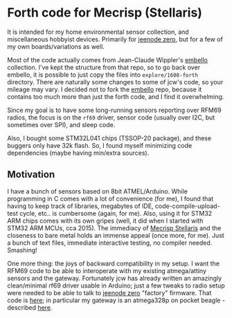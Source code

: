 Forth code for Mecrisp (Stellaris)
==================================

It is intended for my home environmental sensor collection, and miscellaneous hobbyist devices.
Primarily for [jeenode zero], but for a few of my own boards/variations as well.

Most of the code actually comes from Jean-Claude Wippler's [embello] collection. I've kept the
structure from that repo, so to go back over embello, it is possible to just copy the files into
`explore/1608-forth` directory. There are naturally some changes to some of jcw's code, so
your mileage may vary. I decided not to fork the [embello] repo, because it contains too
much more than just the forth code, and I find it overwhelming.

Since my goal is to have some long-running sensors reporting over RFM69 radios, the focus
is on the `rf69` driver, sensor code (usually over I2C, but sometimes over SPI), and
sleep code.

Also, I bought some STM32L041 chips (TSSOP-20 package), and these buggers only have 32k flash.
So, I found myself minimizing code dependencies (maybe having min/extra sources).


Motivation
----------

I have a bunch of sensors based on 8bit ATMEL/Arduino. While programming in C comes with a lot
of convenience (for me), I found that having to keep track of libraries, megabytes of IDE, 
code-compile-upload-test cycle, etc.. is cumbersome (again, for me). Also, using it for STM32
ARM chips comes with its own gripes (well, it did when I started with STM32 ARM
MCUs, cca 2015). The immediacy of [Mecrisp Stellaris] and the closeness to bare metal holds an
immense appeal (once more, for me).
Just a bunch of text files, immediate interactive testing, no compiler needed. Smashing!

One more thing: the joys of backward compatibility in my setup. I want the RFM69 code to be
able to interoperate with my existing atmega/attiny sensors and the gateway. Fortunately jcw
has already written an amazingly clean/minimal rf69 driver usable in Arduino; just a few
tweaks to radio setup were needed to be able to talk to [jeenode zero] "factory" firmware.
That code is [here][my-jee-sensors]; in particular my gateway is an atmega328p
on pocket beagle - described [here][pb-cape].




[jeenode zero]: https://www.digitalsmarties.net/products/jeenode-zero
[embello]: https://git.jeelabs.org/jcw/embello
[folie]: https://git.jeelabs.org/jcw/folie
[Mecrisp Stellaris]: https://mecrisp.sourceforge.net
[my-jee-sensors]: https://git.drak.xyz/flabbergast/jee-sensors
[pb-cape]: https://flabbergast.drak.xyz/posts/pb-rfmcape
